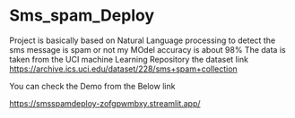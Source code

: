 # Sms_spam_Deploy
Project is basically based on Natural Language processing to detect the sms message is spam or not my MOdel accuracy is about 98%
The data is taken from the UCI machine Learning Repository
the dataset link
https://archive.ics.uci.edu/dataset/228/sms+spam+collection


You can check the Demo from the Below link

https://smsspamdeploy-zofgpwmbxy.streamlit.app/
